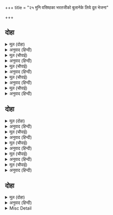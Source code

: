 +++
title = "२५ मुनि वसिष्ठका भरतजीको बुलानेके लिये दूत भेजना"

+++


## दोहा


<details><summary>मूल (दोहा)</summary>

तब बसिष्ठ मुनि समय सम कहि अनेक इतिहास।  
सोक नेवारेउ सबहि कर निज बिग्यान प्रकास॥ १५६॥
</details>

<details><summary>अनुवाद (हिन्दी)</summary>

तब वसिष्ठ मुनिने समयके अनुकूल अनेक इतिहास कहकर अपने विज्ञानके प्रकाशसे सबका शोक दूर किया॥ १५६॥
</details>

<details><summary>मूल (चौपाई)</summary>

तेल नावँ भरि नृप तनु राखा।  
दूत बोलाइ बहुरि अस भाषा॥  
धावहु बेगि भरत पहिं जाहू।  
नृप सुधि कतहुँ कहहु जनि काहू॥
</details>

<details><summary>अनुवाद (हिन्दी)</summary>

वसिष्ठजीने नावमें तेल भरवाकर राजाके शरीरको उसमें रखवा दिया। फिर दूतोंको बुलवाकर उनसे ऐसा कहा—तुमलोग जल्दी दौड़कर भरतके पास जाओ। राजाकी मृत्युका समाचार कहीं किसीसे न कहना॥ १॥
</details>

<details><summary>मूल (चौपाई)</summary>

एतनेइ कहेहु भरत सन जाई।  
गुर बोलाइ पठयउ दोउ भाई॥  
सुनि मुनि आयसु धावन धाए।  
चले बेग बर बाजि लजाए॥
</details>

<details><summary>अनुवाद (हिन्दी)</summary>

जाकर भरतसे इतना ही कहना कि दोनों भाइयोंको गुरुजीने बुलवा भेजा है। मुनिकी आज्ञा सुनकर धावन (दूत) दौड़े। वे अपने वेगसे उत्तम घोड़ोंको भी लजाते हुए चले॥ २॥
</details>

<details><summary>मूल (चौपाई)</summary>

अनरथु अवध अरंभेउ जब तें।  
कुसगुन होहिं भरत कहुँ तब तें॥  
देखहिं राति भयानक सपना।  
जागि करहिं कटु कोटि कलपना॥
</details>

<details><summary>अनुवाद (हिन्दी)</summary>

जबसे अयोध्यामें अनर्थ प्रारम्भ हुआ, तभीसे भरतजीको अपशकुन होने लगे। वे रातको भयङ्कर स्वप्न देखते थे और जागनेपर [उन स्वप्नोंके कारण] करोड़ों (अनेकों) तरहकी बुरी-बुरी कल्पनाएँ किया करते थे॥३॥
</details>

<details><summary>मूल (चौपाई)</summary>

बिप्र जेवाँइ देहिं दिन दाना।  
सिव अभिषेक करहिं बिधि नाना॥  
मागहिं हृदयँ महेस मनाई।  
कुसल मातु पितु परिजन भाई॥
</details>

<details><summary>अनुवाद (हिन्दी)</summary>

[अनिष्टशान्तिके लिये] वे प्रतिदिन ब्राह्मणोंको भोजन कराकर दान देते थे। अनेकों विधियोंसे रुद्राभिषेक करते थे। महादेवजीको हृदयमें मनाकर उनसे माता-पिता, कुटुम्बी और भाइयोंका कुशल-क्षेम माँगते थे॥ ४॥
</details>

## दोहा


<details><summary>मूल (दोहा)</summary>

एहि बिधि सोचत भरत मन धावन पहुँचे आइ।  
गुर अनुसासन श्रवन सुनि चले गनेसु मनाइ॥ १५७॥
</details>

<details><summary>अनुवाद (हिन्दी)</summary>

भरतजी इस प्रकार मनमें चिन्ता कर रहे थे कि दूत आ पहुँचे। गुरुजीकी आज्ञा कानोंसे सुनते ही वे गणेशजीको मनाकर चल पड़े॥ १५७॥
</details>

<details><summary>मूल (चौपाई)</summary>

चले समीर बेग हय हाँके।  
नाघत सरित सैल बन बाँके॥  
हृदयँ सोचु बड़ कछु न सोहाई।  
अस जानहिं जियँ जाउँ उड़ाई॥
</details>

<details><summary>अनुवाद (हिन्दी)</summary>

हवाके समान वेगवाले घोड़ोंको हाँकते हुए वे विकट नदी, पहाड़ तथा जंगलोंको लाँघते हुए चले। उनके हृदयमें बड़ा सोच था, कुछ सुहाता न था। मनमें ऐसा सोचते थे कि उड़कर पहुँच जाऊँ॥ १॥
</details>

<details><summary>मूल (चौपाई)</summary>

एक निमेष बरष सम जाई।  
एहि बिधि भरत नगर निअराई॥  
असगुन होहिं नगर पैठारा।  
रटहिं कुभाँति कुखेत करारा॥
</details>

<details><summary>अनुवाद (हिन्दी)</summary>

एक-एक निमेष वर्षके समान बीत रहा था। इस प्रकार भरतजी नगरके निकट पहुँचे। नगरमें प्रवेश करते समय अपशकुन होने लगे। कौए बुरी जगह बैठकर बुरी तरहसे काँव-काँव कर रहे हैं॥ २॥
</details>

<details><summary>मूल (चौपाई)</summary>

खर सिआर बोलहिं प्रतिकूला।  
सुनि सुनि होइ भरत मन सूला॥  
श्रीहत सर सरिता बन बागा।  
नगरु बिसेषि भयावनु लागा॥
</details>

<details><summary>अनुवाद (हिन्दी)</summary>

गदहे और सियार विपरीत बोल रहे हैं। यह सुन-सुनकर भरतके मनमें बड़ी पीड़ा हो रही है। तालाब, नदी, वन, बगीचे सब शोभाहीन हो रहे हैं। नगर बहुत ही भयानक लग रहा है॥ ३॥
</details>

<details><summary>मूल (चौपाई)</summary>

खग मृग हय गय जाहिं न जोए।  
राम बियोग कुरोग बिगोए॥  
नगर नारि नर निपट दुखारी।  
मनहुँ सबन्हि सब संपति हारी॥
</details>

<details><summary>अनुवाद (हिन्दी)</summary>

श्रीरामजीके वियोगरूपी बुरे रोगसे सताये हुए पक्षी-पशु, घोड़े-हाथी [ऐसे दुखी हो रहे हैं कि] देखे नहीं जाते। नगरके स्त्री-पुरुष अत्यन्त दुखी हो रहे हैं। मानो सब अपनी सारी सम्पत्ति हार बैठे हों॥ ४॥
</details>

## दोहा


<details><summary>मूल (दोहा)</summary>

पुरजन मिलहिं न कहहिं कछु गवँहिं जोहारहिं जाहिं।  
भरत कुसल पूँछि न सकहिं भय बिषाद मन माहिं॥ १५८॥
</details>

<details><summary>अनुवाद (हिन्दी)</summary>

नगरके लोग मिलते हैं, पर कुछ कहते नहीं; गौंसे (चुपकेसे) जोहार (वन्दना) करके चले जाते हैं। भरतजी भी किसीसे कुशल नहीं पूछ सकते, क्योंकि उनके मनमें भय और विषाद छा रहा है॥ १५८॥
</details>

<details><summary>Misc Detail</summary>


</details>
